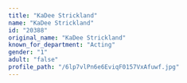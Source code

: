```yaml
---
title: "KaDee Strickland"
name: "KaDee Strickland"
id: "20388"
original_name: "KaDee Strickland"
known_for_department: "Acting"
gender: "1"
adult: "false"
profile_path: "/6lp7vlPn6e6EviqF0157VxAfuwf.jpg"
---
```

